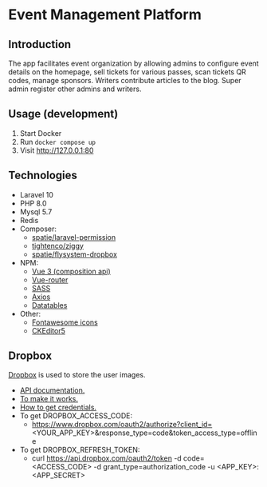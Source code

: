 # Event Management Platform

## Introduction
The app facilitates event organization by allowing admins to configure event details on the homepage, sell tickets for various passes, scan tickets QR codes, manage sponsors. Writers contribute articles to the blog. Super admin register other admins and writers. 

## Usage (development)

1. Start Docker
2. Run `docker compose up`
3. Visit http://127.0.0.1:80

## Technologies
- Laravel 10
- PHP 8.0
- Mysql 5.7
- Redis
- Composer:
    - [spatie/laravel-permission](https://spatie.be/docs/laravel-permission/v5/introduction)
    - [tightenco/ziggy](https://github.com/tighten/ziggy)
    - [spatie/flysystem-dropbox](https://github.com/spatie/flysystem-dropbox)
- NPM:
    - [Vue 3 (composition api)](https://vuejs.org/guide/introduction.html)
    - [Vue-router](https://router.vuejs.org/)
    - [SASS](https://sass-lang.com/)
    - [Axios](https://axios-http.com/docs/intro)
    - [Datatables](https://datatables.net/manual/vue)
- Other:
    - [Fontawesome icons](https://fontawesome.com/)
    - [CKEditor5](https://ckeditor.com/)

## Dropbox
[Dropbox](https://www.dropbox.com/home) is used to store the user images.
- [API documentation.](https://www.dropbox.com/developers/documentation/http/documentation)
- [To make it works.](https://github.com/spatie/flysystem-dropbox/issues/86)
- [How to get credentials.](https://gist.github.com/phuze/755dd1f58fba6849fbf7478e77e2896a)
- To get DROPBOX_ACCESS_CODE:
    - https://www.dropbox.com/oauth2/authorize?client_id=<YOUR_APP_KEY>&response_type=code&token_access_type=offline
- To get DROPBOX_REFRESH_TOKEN:
    - curl https://api.dropbox.com/oauth2/token -d code=<ACCESS_CODE> -d grant_type=authorization_code -u <APP_KEY>:<APP_SECRET>